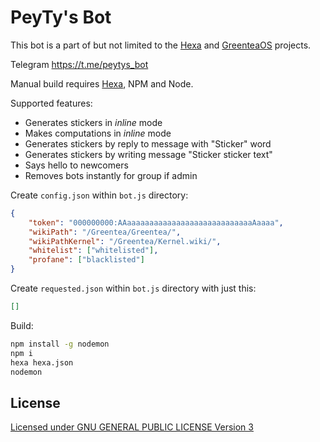 # PeyTy's Bot

This bot is a part of but not limited to the [Hexa](https://github.com/hexalang) and [GreenteaOS](https://github.com/GreenteaOS) projects.

Telegram https://t.me/peytys_bot

Manual build requires [Hexa](https://github.com/hexalang), NPM and Node.

Supported features:

+ Generates stickers in *inline* mode
+ Makes computations in *inline* mode
+ Generates stickers by reply to message with "Sticker" word
+ Generates stickers by writing message "Sticker sticker text"
+ Says hello to newcomers
+ Removes bots instantly for group if admin

Create `config.json` within `bot.js` directory:

```json
{
	"token": "000000000:AAaaaaaaaaaaaaaaaaaaaaaaaaaaaaAaaaa",
	"wikiPath": "/Greentea/Greentea/",
	"wikiPathKernel": "/Greentea/Kernel.wiki/",
	"whitelist": ["whitelisted"],
	"profane": ["blacklisted"]
}
```

Create `requested.json` within `bot.js` directory with just this:

```json
[]
```

Build:

```sh
npm install -g nodemon
npm i
hexa hexa.json
nodemon
```

## License

[Licensed under GNU GENERAL PUBLIC LICENSE Version 3](https://github.com/PeyTy/PeyTys_Bot/blob/master/LICENSE)
